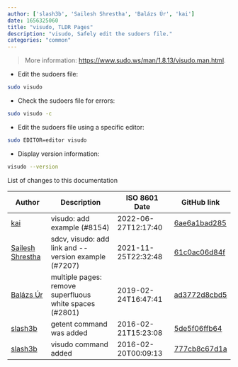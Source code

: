 ```yaml
---
author: ['slash3b', 'Sailesh Shrestha', 'Balázs Úr', 'kai']
date: 1656325060
title: "visudo, TLDR Pages"
description: "visudo, Safely edit the sudoers file."
categories: "common"
---
```

> More information: <https://www.sudo.ws/man/1.8.13/visudo.man.html>.

- Edit the sudoers file:

```bash
sudo visudo
```

- Check the sudoers file for errors:

```bash
sudo visudo -c
```

- Edit the sudoers file using a specific editor:

```bash
sudo EDITOR=editor visudo
```

- Display version information:

```bash
visudo --version
```
List of changes to this documentation


Author | Description | ISO 8601 Date | GitHub link
------|-----|-----|-----
[kai](mailto:gmdezreal@gmail.com) | visudo: add example (#8154) | 2022-06-27T12:17:40 | [6ae6a1bad285](https://github.com/tldr-pages/tldr/commit/6ae6a1bad2855d7f65c085ea964e4d9651fe74fc)
[Sailesh Shrestha](mailto:34860977+werewolf-65@users.noreply.github.com) | sdcv, visudo: add link and --version example (#7207) | 2021-11-25T22:32:48 | [61c0ac06d84f](https://github.com/tldr-pages/tldr/commit/61c0ac06d84fa1984a72793c04ff5017df99c802)
[Balázs Úr](mailto:balazs@urbalazs.hu) | multiple pages: remove superfluous white spaces (#2801) | 2019-02-24T16:47:41 | [ad3772d8cbd5](https://github.com/tldr-pages/tldr/commit/ad3772d8cbd5a61fecfb38ab13bdc7b104b4ecdf)
[slash3b](mailto:slash3b@gmail.com) | getent command was added | 2016-02-21T15:23:08 | [5de5f06ffb64](https://github.com/tldr-pages/tldr/commit/5de5f06ffb644b3cd35846127e571a007030ae80)
[slash3b](mailto:slash3b@gmail.com) | visudo command added | 2016-02-20T00:09:13 | [777cb8c67d1a](https://github.com/tldr-pages/tldr/commit/777cb8c67d1ae7deb031da174981489a1ff3e1be)

